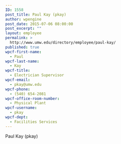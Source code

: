 ```yaml
---
ID: 1558
post_title: Paul Kay (pkay)
author: wpengine
post_date: 2015-07-06 08:00:00
post_excerpt: ""
layout: employee
permalink: >
  http://www.umw.edu/directory/employee/paul-kay/
published: true
wpcf-first-name:
  - Paul
wpcf-last-name:
  - Kay
wpcf-title:
  - Electrician Supervisor
wpcf-email:
  - pkay@umw.edu
wpcf-phone:
  - (540) 654-2081
wpcf-office-room-number:
  - Physical Plant
wpcf-username:
  - pkay
wpcf-dept:
  - Facilities Services
---
```

Paul Kay (pkay)